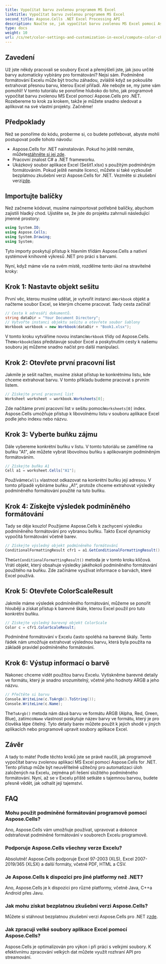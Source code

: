 ```yaml
---
title: Vypočítat barvu zvolenou programem MS Excel
linktitle: Vypočítat barvu zvolenou programem MS Excel
second_title: Aspose.Cells .NET Excel Processing API
description: Naučte se, jak vypočítat barvu zvolenou MS Excel pomocí Aspose.Cells pro .NET. Podle tohoto podrobného průvodce získáte programový přístup k barvě podmíněného formátování aplikace Excel.
type: docs
weight: 10
url: /cs/net/color-settings-and-customization-in-excel/compute-color-chosen-by-ms-excel/
---
```

## Zavedení
Už jste někdy pracovali se soubory Excel a přemýšleli jste, jak jsou určité barvy automaticky vybírány pro formátování? Nejsi sám. Podmíněné formátování Excelu může být trochu záhadou, zvláště když se pokoušíte extrahovat přesnou barvu, kterou Excel přiřadí. Ale nebojte se, my jsme vám pomohli! V tomto tutoriálu se ponoříme hluboko do toho, jak programově vypočítat barvu zvolenou MS Excel pomocí Aspose.Cells pro .NET. Rozebereme to krok za krokem, takže je můžete snadno sledovat a aplikovat na své vlastní projekty. Začněme!
## Předpoklady
Než se ponoříme do kódu, proberme si, co budete potřebovat, abyste mohli postupovat podle tohoto návodu:
-  Aspose.Cells for .NET nainstalován. Pokud ho ještě nemáte, můžete[stáhněte si jej zde](https://releases.aspose.com/cells/net/).
- Pracovní znalost C# a .NET frameworku.
- Ukázkový soubor aplikace Excel (Sešit1.xlsx) s použitým podmíněným formátováním.
Pokud ještě nemáte licenci, můžete si také vyzkoušet bezplatnou zkušební verzi Aspose.Cells for .NET. Vezměte si zkušební verzi[zde](https://releases.aspose.com/).
## Importujte balíčky
Než začneme kódovat, musíme naimportovat potřebné balíčky, abychom zajistili hladký chod. Ujistěte se, že jste do projektu zahrnuli následující jmenné prostory:
```csharp
using System.IO;
using Aspose.Cells;
using System.Drawing;
using System;
```
Tyto importy poskytují přístup k hlavním třídám Aspose.Cells a nativní systémové knihovně výkresů .NET pro práci s barvami.

Nyní, když máme vše na svém místě, rozdělme tento úkol na stravitelné kroky:
## Krok 1: Nastavte objekt sešitu
 První věc, kterou musíme udělat, je vytvořit instanci a`Workbook` objekt a načteme soubor Excel, se kterým chceme pracovat. Tady cesta začíná!
```csharp
// Cesta k adresáři dokumentů.
string dataDir = "Your Document Directory";
// Vytvořte instanci objektu sešitu a otevřete soubor šablony
Workbook workbook = new Workbook(dataDir + "Book1.xlsx");
```
 V tomto kroku vytváříme novou instanci`Workbook` třídy od Aspose.Cells. The`Workbook`class představuje soubor Excel a poskytnutím cesty k našemu souboru jej můžeme snadno načíst pro další manipulaci.
## Krok 2: Otevřete první pracovní list
Jakmile je sešit načten, musíme získat přístup ke konkrétnímu listu, kde chceme extrahovat barvu. V tomto příkladu budeme pracovat s prvním listem.
```csharp
// Získejte první pracovní list
Worksheet worksheet = workbook.Worksheets[0];
```
 Zde načítáme první pracovní list v sešitu pomocí`Worksheets[0]` index. Aspose.Cells umožňuje přístup k libovolnému listu v souboru aplikace Excel podle jeho indexu nebo názvu.
## Krok 3: Vyberte buňku zájmu
Dále vybereme konkrétní buňku v listu. V tomto tutoriálu se zaměříme na buňku "A1", ale můžete vybrat libovolnou buňku s aplikovaným podmíněným formátováním.
```csharp
// Získejte buňku A1
Cell a1 = worksheet.Cells["A1"];
```
 Používáme`Cells` vlastnost odkazovat na konkrétní buňku její adresou. V tomto případě vybíráme buňku „A1“, protože chceme extrahovat výsledky podmíněného formátování použité na tuto buňku.
## Krok 4: Získejte výsledek podmíněného formátování
Tady se děje kouzlo! Použijeme Aspose.Cells k zachycení výsledku podmíněného formátování pro vybranou buňku. Takto Excel dynamicky vypočítá formátování včetně barev.
```csharp
// Získejte výsledný objekt podmíněného formátování
ConditionalFormattingResult cfr1 = a1.GetConditionalFormattingResult();
```
 The`GetConditionalFormattingResult()` metoda je v tomto kroku klíčová. Vrátí objekt, který obsahuje výsledky jakéhokoli podmíněného formátování použitého na buňku. Zde začínáme využívat informace o barvách, které Excel používá.
## Krok 5: Otevřete ColorScaleResult
Jakmile máme výsledek podmíněného formátování, můžeme se ponořit hlouběji a získat přístup k barevné škále, kterou Excel použil pro tuto konkrétní buňku.
```csharp
// Získejte výsledný barevný objekt ColorScale
Color c = cfr1.ColorScaleResult;
```
Podmíněné formátování v Excelu často spoléhá na barevné škály. Tento řádek nám umožňuje extrahovat výslednou barvu, která byla použita na základě pravidel podmíněného formátování.
## Krok 6: Výstup informací o barvě
Nakonec chceme vidět použitou barvu Excelu. Vytiskněme barevné detaily ve formátu, který je snadno srozumitelný, včetně jeho hodnoty ARGB a jeho názvu.
```csharp
// Přečtěte si barvu
Console.WriteLine(c.ToArgb().ToString());
Console.WriteLine(c.Name);
```
 The`ToArgb()` metoda nám dává barvu ve formátu ARGB (Alpha, Red, Green, Blue), zatímco`Name` vlastnost poskytuje název barvy ve formátu, který je pro člověka lépe čitelný. Tyto detaily barev můžete použít k jejich shodě v jiných aplikacích nebo programově upravit soubory aplikace Excel.

## Závěr
A tady to máte! Podle těchto kroků jste se právě naučili, jak programově vypočítat barvu zvolenou aplikací MS Excel pomocí Aspose.Cells for .NET. Tento přístup může být neuvěřitelně užitečný pro automatizaci úloh založených na Excelu, zejména při řešení složitého podmíněného formátování. Nyní, až se v Excelu příště setkáte s tajemnou barvou, budete přesně vědět, jak odhalit její tajemství.
## FAQ
### Mohu použít podmíněné formátování programově pomocí Aspose.Cells?
Ano, Aspose.Cells vám umožňuje používat, upravovat a dokonce odstraňovat podmíněné formátování v souborech Excelu programově.
### Podporuje Aspose.Cells všechny verze Excelu?
Absolutně! Aspose.Cells podporuje Excel 97-2003 (XLS), Excel 2007-2019/365 (XLSX) a další formáty, včetně PDF, HTML a CSV.
### Je Aspose.Cells k dispozici pro jiné platformy než .NET?
Ano, Aspose.Cells je k dispozici pro různé platformy, včetně Java, C++a Android přes Javu.
### Jak mohu získat bezplatnou zkušební verzi Aspose.Cells?
 Můžete si stáhnout bezplatnou zkušební verzi Aspose.Cells pro .NET z[zde](https://releases.aspose.com/).
### Jak zpracuji velké soubory aplikace Excel pomocí Aspose.Cells?
Aspose.Cells je optimalizován pro výkon i při práci s velkými soubory. K efektivnímu zpracování velkých dat můžete využít rozhraní API pro streamování.